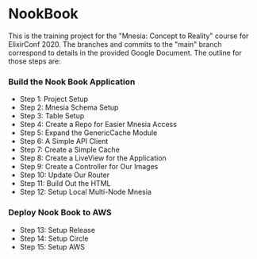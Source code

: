 # NookBook

This is the training project for the "Mnesia: Concept to Reality" course for ElixirConf 2020. The branches and commits to the "main" branch correspond to details in the provided Google Document. The outline for those steps are:

### Build the Nook Book Application

- Step 1: Project Setup
- Step 2: Mnesia Schema Setup
- Step 3: Table Setup
- Step 4: Create a Repo for Easier Mnesia Access
- Step 5: Expand the GenericCache Module
- Step 6: A Simple API Client
- Step 7: Create a Simple Cache
- Step 8: Create a LiveView for the Application
- Step 9: Create a Controller for Our Images
- Step 10: Update Our Router
- Step 11: Build Out the HTML
- Step 12: Setup Local Multi-Node Mnesia

### Deploy Nook Book to AWS

- Step 13: Setup Release
- Step 14: Setup Circle
- Step 15: Setup AWS